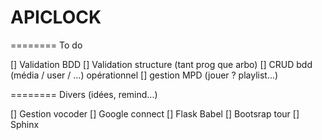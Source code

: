 APICLOCK
========









========
To do

[] Validation BDD
[] Validation structure (tant prog que arbo)
[] CRUD bdd (média / user / ...) opérationnel
[] gestion MPD (jouer ? playlist...)


========
Divers (idées, remind...)

[] Gestion vocoder
[] Google connect
[] Flask Babel
[] Bootsrap tour
[] Sphinx
